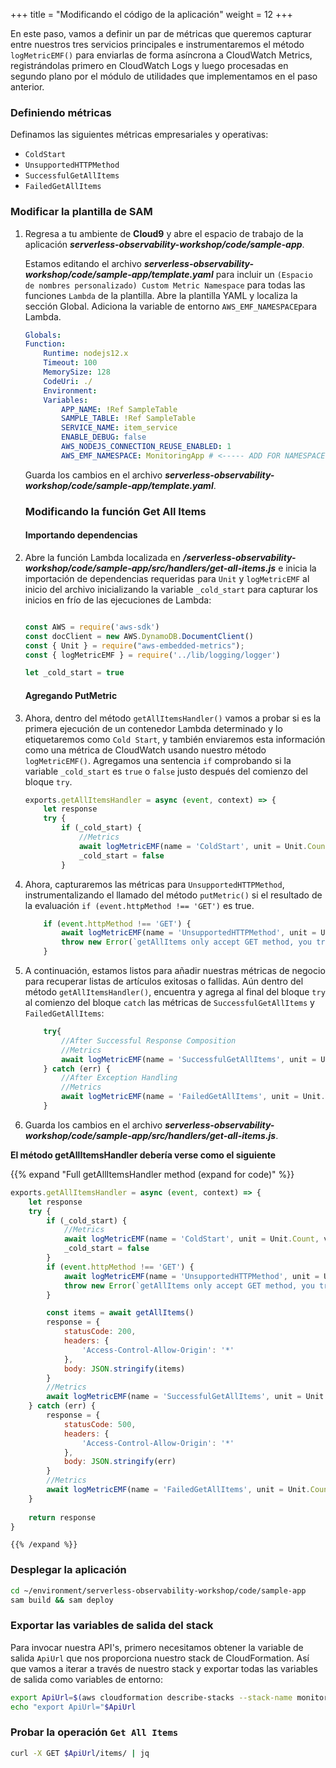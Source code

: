 +++
title = "Modificando el código de la aplicación"
weight = 12
+++

En este paso, vamos a definir un par de métricas que queremos capturar entre nuestros tres servicios principales e instrumentaremos el método `logMetricEMF()` para enviarlas de forma asíncrona a CloudWatch Metrics, registrándolas primero en CloudWatch Logs y luego procesadas en segundo plano por el módulo de utilidades que implementamos en el paso anterior.

### Definiendo métricas

Definamos las siguientes métricas empresariales y operativas:
- `ColdStart`
- `UnsupportedHTTPMethod`
- `SuccessfulGetAllItems`
- `FailedGetAllItems`

### Modificar la plantilla de SAM

1. Regresa a tu ambiente de **Cloud9** y abre el espacio de trabajo de la aplicación ***serverless-observability-workshop/code/sample-app***.

    Estamos editando el archivo  ***serverless-observability-workshop/code/sample-app/template.yaml*** para incluir un `(Espacio de nombres personalizado) Custom Metric Namespace` para todas las funciones `Lambda` de la plantilla. Abre la plantilla YAML y localiza la sección Global. Adiciona la variable de entorno `AWS_EMF_NAMESPACE`para Lambda.

    ```yaml
    Globals:
    Function:
        Runtime: nodejs12.x
        Timeout: 100
        MemorySize: 128
        CodeUri: ./
        Environment:
        Variables:
            APP_NAME: !Ref SampleTable
            SAMPLE_TABLE: !Ref SampleTable
            SERVICE_NAME: item_service
            ENABLE_DEBUG: false
            AWS_NODEJS_CONNECTION_REUSE_ENABLED: 1
            AWS_EMF_NAMESPACE: MonitoringApp # <----- ADD FOR NAMESPACE SETUP  
    ```

    Guarda los cambios en el archivo  ***serverless-observability-workshop/code/sample-app/template.yaml***.

    ### Modificando la función Get All Items

    #### Importando dependencias

1. Abre la función Lambda localizada en  ***/serverless-observability-workshop/code/sample-app/src/handlers/get-all-items.js*** e inicia la importación de dependencias requeridas para `Unit` y `logMetricEMF` al inicio del archivo inicializando la variable `_cold_start` para capturar los inicios en frío de las ejecuciones de Lambda:

    ```javascript

    const AWS = require('aws-sdk')
    const docClient = new AWS.DynamoDB.DocumentClient()
    const { Unit } = require("aws-embedded-metrics");
    const { logMetricEMF } = require('../lib/logging/logger')

    let _cold_start = true

    ```

    #### Agregando PutMetric 

1. Ahora, dentro del método `getAllItemsHandler()` vamos a probar si es la primera ejecución de un contenedor Lambda determinado y lo etiquetaremos como `Cold Start`, y también enviaremos esta información como una métrica de CloudWatch usando nuestro método `logMetricEMF()`. Agregamos una sentencia `if` comprobando si la variable `_cold_start` es `true` o `false` justo después del comienzo del bloque `try`.

    ```javascript
    exports.getAllItemsHandler = async (event, context) => {
        let response
        try {
            if (_cold_start) {
                //Metrics
                await logMetricEMF(name = 'ColdStart', unit = Unit.Count, value = 1, { service: 'item_service', function_name: context.functionName })
                _cold_start = false
            }
    ```

1. Ahora, capturaremos las métricas para `UnsupportedHTTPMethod`, instrumentalizando el llamado del método `putMetric()` si el resultado de la evaluación `if (event.httpMethod !== 'GET')` es true.

    ```javascript
        if (event.httpMethod !== 'GET') {
            await logMetricEMF(name = 'UnsupportedHTTPMethod', unit = Unit.Count, value = 1, { service: 'item_service', operation: 'get-all-items' })
            throw new Error(`getAllItems only accept GET method, you tried: ${event.httpMethod}`)
        }

    ```

1. A continuación, estamos listos para añadir nuestras métricas de negocio para recuperar listas de artículos exitosas o fallidas. Aún dentro del método  `getAllItemsHandler()`, encuentra y agrega al final del bloque `try` al comienzo del bloque `catch` las métricas de `SuccessfulGetAllItems` y `FailedGetAllItems`:

    ```javascript
        try{
            //After Successful Response Composition
            //Metrics
            await logMetricEMF(name = 'SuccessfulGetAllItems', unit = Unit.Count, value = 1, { service: 'item_service', operation: 'get-all-items' })
        } catch (err) {
            //After Exception Handling
            //Metrics
            await logMetricEMF(name = 'FailedGetAllItems', unit = Unit.Count, value = 1, { service: 'item_service', operation: 'get-all-items' })
        }
    ```

1. Guarda los cambios en el archivo ***serverless-observability-workshop/code/sample-app/src/handlers/get-all-items.js***.

**El método getAllItemsHandler debería verse como el siguiente**

{{% expand "Full getAllItemsHandler method (expand for code)" %}}
```javascript
exports.getAllItemsHandler = async (event, context) => {
    let response
    try {
        if (_cold_start) {
            //Metrics
            await logMetricEMF(name = 'ColdStart', unit = Unit.Count, value = 1, { service: 'item_service', function_name: context.functionName })
            _cold_start = false
        }
        if (event.httpMethod !== 'GET') {
            await logMetricEMF(name = 'UnsupportedHTTPMethod', unit = Unit.Count, value = 1, { service: 'item_service', operation: 'get-all-items' })
            throw new Error(`getAllItems only accept GET method, you tried: ${event.httpMethod}`)
        }

        const items = await getAllItems()
        response = {
            statusCode: 200,
            headers: {
                'Access-Control-Allow-Origin': '*'
            },
            body: JSON.stringify(items)
        }
        //Metrics
        await logMetricEMF(name = 'SuccessfulGetAllItems', unit = Unit.Count, value = 1, { service: 'item_service', operation: 'get-all-items' })
    } catch (err) {
        response = {
            statusCode: 500,
            headers: {
                'Access-Control-Allow-Origin': '*'
            },
            body: JSON.stringify(err)
        }
        //Metrics
        await logMetricEMF(name = 'FailedGetAllItems', unit = Unit.Count, value = 1, { service: 'item_service', operation: 'get-all-items' })
    }
        
    return response
}
```
    {{% /expand %}}


### Desplegar la aplicación

```sh
cd ~/environment/serverless-observability-workshop/code/sample-app
sam build && sam deploy
```

### Exportar las variables de salida del stack

Para invocar nuestra API's, primero necesitamos obtener la variable de salida  `ApiUrl` que nos proporciona nuestro stack de CloudFormation. Así que vamos a iterar a través de nuestro stack y exportar todas las variables de salida como variables de entorno:

```sh
export ApiUrl=$(aws cloudformation describe-stacks --stack-name monitoring-app --output json | jq '.Stacks[].Outputs[] | select(.OutputKey=="ApiUrl") | .OutputValue' | sed -e 's/^"//'  -e 's/"$//')
echo "export ApiUrl="$ApiUrl
```

### Probar la operación `Get All Items`

```sh
curl -X GET $ApiUrl/items/ | jq
```

